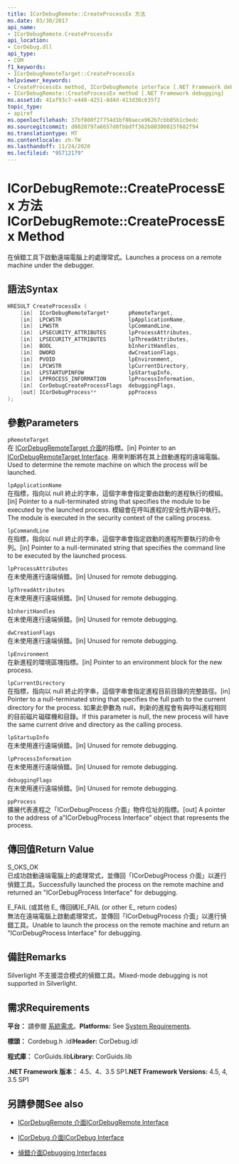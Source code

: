 ```yaml
---
title: ICorDebugRemote::CreateProcessEx 方法
ms.date: 03/30/2017
api_name:
- ICorDebugRemote.CreateProcessEx
api_location:
- CorDebug.dll
api_type:
- COM
f1_keywords:
- ICorDebugRemoteTarget::CreateProcessEx
helpviewer_keywords:
- CreateProcessEx method, ICorDebugRemote interface [.NET Framework debugging]
- ICorDebugRemote::CreateProcessEx method [.NET Framework debugging]
ms.assetid: 41af93c7-e448-4251-8d4d-413d38c635f2
topic_type:
- apiref
ms.openlocfilehash: 37bf800f27754d1bf80aece962b7cbb85b1cbedc
ms.sourcegitcommit: d8020797a6657d0fbbdff362b80300815f682f94
ms.translationtype: MT
ms.contentlocale: zh-TW
ms.lasthandoff: 11/24/2020
ms.locfileid: "95712179"
---
```

# <a name="icordebugremotecreateprocessex-method"></a><span data-ttu-id="cdf55-102">ICorDebugRemote::CreateProcessEx 方法</span><span class="sxs-lookup"><span data-stu-id="cdf55-102">ICorDebugRemote::CreateProcessEx Method</span></span>

<span data-ttu-id="cdf55-103">在偵錯工具下啟動遠端電腦上的處理常式。</span><span class="sxs-lookup"><span data-stu-id="cdf55-103">Launches a process on a remote machine under the debugger.</span></span>  
  
## <a name="syntax"></a><span data-ttu-id="cdf55-104">語法</span><span class="sxs-lookup"><span data-stu-id="cdf55-104">Syntax</span></span>  
  
```cpp  
HRESULT CreateProcessEx (  
    [in]  ICorDebugRemoteTarget*      pRemoteTarget,  
    [in]  LPCWSTR                     lpApplicationName,  
    [in]  LPWSTR                      lpCommandLine,  
    [in]  LPSECURITY_ATTRIBUTES       lpProcessAttributes,  
    [in]  LPSECURITY_ATTRIBUTES       lpThreadAttributes,  
    [in]  BOOL                        bInheritHandles,  
    [in]  DWORD                       dwCreationFlags,  
    [in]  PVOID                       lpEnvironment,  
    [in]  LPCWSTR                     lpCurrentDirectory,  
    [in]  LPSTARTUPINFOW              lpStartupInfo,  
    [in]  LPPROCESS_INFORMATION       lpProcessInformation,  
    [in]  CorDebugCreateProcessFlags  debuggingFlags,  
    [out] ICorDebugProcess**          ppProcess  
);  
```  
  
## <a name="parameters"></a><span data-ttu-id="cdf55-105">參數</span><span class="sxs-lookup"><span data-stu-id="cdf55-105">Parameters</span></span>  

 `pRemoteTarget`  
 <span data-ttu-id="cdf55-106">在 [ICorDebugRemoteTarget 介面](icordebugremotetarget-interface.md)的指標。</span><span class="sxs-lookup"><span data-stu-id="cdf55-106">[in] Pointer to an [ICorDebugRemoteTarget Interface](icordebugremotetarget-interface.md).</span></span> <span data-ttu-id="cdf55-107">用來判斷將在其上啟動進程的遠端電腦。</span><span class="sxs-lookup"><span data-stu-id="cdf55-107">Used to determine the remote machine on which the process will be launched.</span></span>  
  
 `lpApplicationName`  
 <span data-ttu-id="cdf55-108">在指標，指向以 null 終止的字串，這個字串會指定要由啟動的進程執行的模組。</span><span class="sxs-lookup"><span data-stu-id="cdf55-108">[in] Pointer to a null-terminated string that specifies the module to be executed by the launched process.</span></span> <span data-ttu-id="cdf55-109">模組會在呼叫進程的安全性內容中執行。</span><span class="sxs-lookup"><span data-stu-id="cdf55-109">The module is executed in the security context of the calling process.</span></span>  
  
 `lpCommandLine`  
 <span data-ttu-id="cdf55-110">在指標，指向以 null 終止的字串，這個字串會指定啟動的進程所要執行的命令列。</span><span class="sxs-lookup"><span data-stu-id="cdf55-110">[in] Pointer to a null-terminated string that specifies the command line to be executed by the launched process.</span></span>  
  
 `lpProcessAttributes`  
 <span data-ttu-id="cdf55-111">在未使用進行遠端偵錯。</span><span class="sxs-lookup"><span data-stu-id="cdf55-111">[in] Unused for remote debugging.</span></span>  
  
 `lpThreadAttributes`  
 <span data-ttu-id="cdf55-112">在未使用進行遠端偵錯。</span><span class="sxs-lookup"><span data-stu-id="cdf55-112">[in] Unused for remote debugging.</span></span>  
  
 `bInheritHandles`  
 <span data-ttu-id="cdf55-113">在未使用進行遠端偵錯。</span><span class="sxs-lookup"><span data-stu-id="cdf55-113">[in] Unused for remote debugging.</span></span>  
  
 `dwCreationFlags`  
 <span data-ttu-id="cdf55-114">在未使用進行遠端偵錯。</span><span class="sxs-lookup"><span data-stu-id="cdf55-114">[in] Unused for remote debugging.</span></span>  
  
 `lpEnvironment`  
 <span data-ttu-id="cdf55-115">在新進程的環境區塊指標。</span><span class="sxs-lookup"><span data-stu-id="cdf55-115">[in] Pointer to an environment block for the new process.</span></span>  
  
 `lpCurrentDirectory`  
 <span data-ttu-id="cdf55-116">在指標，指向以 null 終止的字串，這個字串會指定進程目前目錄的完整路徑。</span><span class="sxs-lookup"><span data-stu-id="cdf55-116">[in] Pointer to a null-terminated string that specifies the full path to the current directory for the process.</span></span> <span data-ttu-id="cdf55-117">如果此參數為 null，則新的進程會有與呼叫進程相同的目前磁片磁碟機和目錄。</span><span class="sxs-lookup"><span data-stu-id="cdf55-117">If this parameter is null, the new process will have the same current drive and directory as the calling process.</span></span>  
  
 `lpStartupInfo`  
 <span data-ttu-id="cdf55-118">在未使用進行遠端偵錯。</span><span class="sxs-lookup"><span data-stu-id="cdf55-118">[in] Unused for remote debugging.</span></span>  
  
 `lpProcessInformation`  
 <span data-ttu-id="cdf55-119">在未使用進行遠端偵錯。</span><span class="sxs-lookup"><span data-stu-id="cdf55-119">[in] Unused for remote debugging.</span></span>  
  
 `debuggingFlags`  
 <span data-ttu-id="cdf55-120">在未使用進行遠端偵錯。</span><span class="sxs-lookup"><span data-stu-id="cdf55-120">[in] Unused for remote debugging.</span></span>  
  
 `ppProcess`  
 <span data-ttu-id="cdf55-121">擴展代表進程之「ICorDebugProcess 介面」物件位址的指標。</span><span class="sxs-lookup"><span data-stu-id="cdf55-121">[out] A pointer to the address of a"ICorDebugProcess Interface" object that represents the process.</span></span>  
  
## <a name="return-value"></a><span data-ttu-id="cdf55-122">傳回值</span><span class="sxs-lookup"><span data-stu-id="cdf55-122">Return Value</span></span>  

 <span data-ttu-id="cdf55-123">S_OK</span><span class="sxs-lookup"><span data-stu-id="cdf55-123">S_OK</span></span>  
 <span data-ttu-id="cdf55-124">已成功啟動遠端電腦上的處理常式，並傳回「ICorDebugProcess 介面」以進行偵錯工具。</span><span class="sxs-lookup"><span data-stu-id="cdf55-124">Successfully launched the process on the remote machine and returned an "ICorDebugProcess Interface" for debugging.</span></span>  
  
 <span data-ttu-id="cdf55-125">E_FAIL (或其他 E_ 傳回碼)</span><span class="sxs-lookup"><span data-stu-id="cdf55-125">E_FAIL (or other E_ return codes)</span></span>  
 <span data-ttu-id="cdf55-126">無法在遠端電腦上啟動處理常式，並傳回「ICorDebugProcess 介面」以進行偵錯工具。</span><span class="sxs-lookup"><span data-stu-id="cdf55-126">Unable to launch the process on the remote machine and return an "ICorDebugProcess Interface" for debugging.</span></span>  
  
## <a name="remarks"></a><span data-ttu-id="cdf55-127">備註</span><span class="sxs-lookup"><span data-stu-id="cdf55-127">Remarks</span></span>  

 <span data-ttu-id="cdf55-128">Silverlight 不支援混合模式的偵錯工具。</span><span class="sxs-lookup"><span data-stu-id="cdf55-128">Mixed-mode debugging is not supported in Silverlight.</span></span>  
  
## <a name="requirements"></a><span data-ttu-id="cdf55-129">需求</span><span class="sxs-lookup"><span data-stu-id="cdf55-129">Requirements</span></span>  

 <span data-ttu-id="cdf55-130">**平台：** 請參閱 [系統需求](../../get-started/system-requirements.md)。</span><span class="sxs-lookup"><span data-stu-id="cdf55-130">**Platforms:** See [System Requirements](../../get-started/system-requirements.md).</span></span>  
  
 <span data-ttu-id="cdf55-131">**標頭：** Cordebug.h .idl</span><span class="sxs-lookup"><span data-stu-id="cdf55-131">**Header:** CorDebug.idl</span></span>  
  
 <span data-ttu-id="cdf55-132">**程式庫：** CorGuids.lib</span><span class="sxs-lookup"><span data-stu-id="cdf55-132">**Library:** CorGuids.lib</span></span>  
  
 <span data-ttu-id="cdf55-133">**.NET Framework 版本：** 4.5、4、3.5 SP1</span><span class="sxs-lookup"><span data-stu-id="cdf55-133">**.NET Framework Versions:** 4.5, 4, 3.5 SP1</span></span>  
  
## <a name="see-also"></a><span data-ttu-id="cdf55-134">另請參閱</span><span class="sxs-lookup"><span data-stu-id="cdf55-134">See also</span></span>

- [<span data-ttu-id="cdf55-135">ICorDebugRemote 介面</span><span class="sxs-lookup"><span data-stu-id="cdf55-135">ICorDebugRemote Interface</span></span>](icordebugremote-interface.md)
- [<span data-ttu-id="cdf55-136">ICorDebug 介面</span><span class="sxs-lookup"><span data-stu-id="cdf55-136">ICorDebug Interface</span></span>](icordebug-interface.md)

- [<span data-ttu-id="cdf55-137">偵錯介面</span><span class="sxs-lookup"><span data-stu-id="cdf55-137">Debugging Interfaces</span></span>](debugging-interfaces.md)
